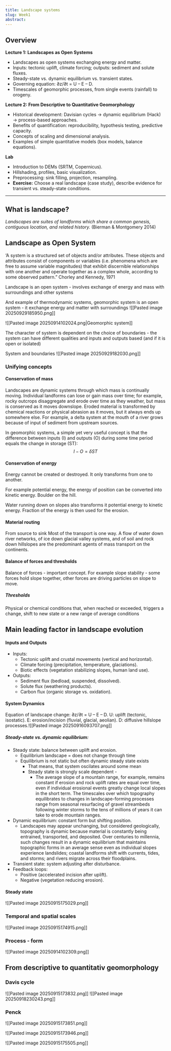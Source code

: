 ```yaml
---
title: Landscape systems
slug: Week1
abstract:
---
```


## Overview

**Lecture 1: Landscapes as Open Systems**
- Landscapes as open systems exchanging energy and matter.
- Inputs: tectonic uplift, climate forcing; outputs: sediment and solute fluxes.
- Steady-state vs. dynamic equilibrium vs. transient states.
- Governing equation: ∂z/∂t = U – E – D.
- Timescales of geomorphic processes, from single events (rainfall) to orogeny.

**Lecture 2: From Descriptive to Quantitative Geomorphology**
- Historical development: Davisian cycles → dynamic equilibrium (Hack) → process-based approaches.
- Benefits of quantification: reproducibility, hypothesis testing, predictive capacity.
- Concepts of scaling and dimensional analysis.
- Examples of simple quantitative models (box models, balance equations).

**Lab**
- Introduction to DEMs (SRTM, Copernicus).
- Hillshading, profiles, basic visualization.
- Preprocessing: sink filling, projection, resampling.
- **Exercise:** Choose a real landscape (case study), describe evidence for transient vs. steady-state conditions.
---
## What is landscape?
*Landscapes are suites of landforms which share a common genesis, contiguous location, and related history.* (Bierman & Montgomery 2014)

## Landscape as Open System

‘A system is a structured set of objects and/or attributes. These objects and attributes consist of components or variables (i.e. phenomena which are free to assume variable magnitudes) that exhibit discernible relationships with one another and operate together as a complex whole, according to some observed pattern.” Chorley and Kennedy, 1971

Landscape is an open system - involves exchange of energy and mass with surroundings and other systems

And example of thermodynamic systems, geomorphic system is an open system - it exchange energy and matter with surroundings
![[Pasted image 20250929185950.png]]

![[Pasted image 20250914102024.png|Geomorphic system]]

The character of system is dependent on the choice of boundaries - the system can have different qualities and inputs and outputs based (and if it is open or isolated)

System and boundaries
![[Pasted image 20250929182030.png]]


### Unifying concepts

#### Conservation of mass
Landscapes are dynamic systems through which mass is continually moving. Individual landforms can lose or gain mass over time; for example, rocky outcrops disaggregate and erode over time as they weather, but mass is conserved as it moves downslope. Eroded material is transformed by chemical reactions or physical abrasion as it moves, but it always ends up somewhere else. For example, a delta system at the mouth of a river grows because of input of sediment from upstream sources.

In geomorphic systems, a simple yet very useful concept is that the difference between inputs (I) and outputs (O) during some time period equals the change in storage (ST):  
$$ I - O =\delta ST$$
#### Conservation of energy
Energy cannot be created or destroyed. It only transforms from one to another.

For example potential energy, the energy of position can be converted into kinetic energy. Boulder on the hill.

Water running down on slopes also transforms it potential energy to kinetic energy. Fraction of the energy is then used for the erosion.

#### Material routing
From source to sink
Most of the transport is one way. A flow of water down river networks, of ice down glacial valley systems, and of soil and rock down hillslopes are the predominant agents of mass transport on the continents.

#### Balance of forces and thresholds
Balance of forces - important concept. For example slope stability - some forces hold slope together, other forces are driving particles on slope to move.

##### Thresholds
Physical or chemical conditions that, when reached or exceeded, triggers a change, shift to new state or a new range of average conditions

## Main leading factor in landscape evolution

#### Inputs and Outputs
  - Inputs:
    - Tectonic uplift and crustal movements (vertical and horizontal).
    - Climate forcing (precipitation, temperature, glaciations).
    - Biotic effects (vegetation stabilizing slopes, human land use).
  - Outputs:
    - Sediment flux (bedload, suspended, dissolved).
    - Solute flux (weathering products).
    - Carbon flux (organic storage vs. oxidation).
#### System Dynamics 
Equation of landscape change: ∂z/∂t = U – E – D.
U: uplift (tectonic, isostatic).
E: erosion/incision (fluvial, glacial, aeolian).
D: diffusive hillslope processes.![[Pasted image 20250916093707.png]]
  ##### Steady-state vs. dynamic equilibrium:
   - Steady state: balance between uplift and erosion.
	   - Equilibrium landscape = does not change through time
	   - Equilibrium is not static but often dynamic steady state exists
		   - That means, that system oscilates around some mean
		   - Steady state is strongly scale dependent - 
			   - The average slope of a mountain range, for example, remains constant if erosion and rock uplift rates are equal over time, even if individual erosional events greatly change local slopes in the short term. The timescales over which topography equilibrates to changes in landscape-forming processes range from seasonal resurfacing of gravel streambeds following winter storms to the tens of millions of years it can take to erode mountain ranges.
   - Dynamic equilibrium: constant form but shifting position.
	   - Landscapes may appear unchanging, but considered geologically, topography is dynamic because material is constantly being entrained, transported, and deposited. Over centuries to millennia, such changes result in a dynamic equilibrium that maintains topographic forms in an average sense even as individual slopes experience landslides; coastal landforms shift with currents, tides, and storms; and rivers migrate across their floodplains.
   - Transient state: system adjusting after disturbance.
  - Feedback loops:
    - Positive (accelerated incision after uplift).
    - Negative (vegetation reducing erosion).
#### Steady state
![[Pasted image 20250915175029.png]]

### Temporal and spatial scales
 ![[Pasted image 20250915174915.png]]

### Process - form

![[Pasted image 20250914102309.png]]

## From descriptive to quantitativ geomorphology 

### Davis cycle
![[Pasted image 20250915173832.png]]
![[Pasted image 20250918230243.png]]
### Penck
![[Pasted image 20250915173851.png]]

![[Pasted image 20250915173946.png]]



![[Pasted image 20250915175505.png]]